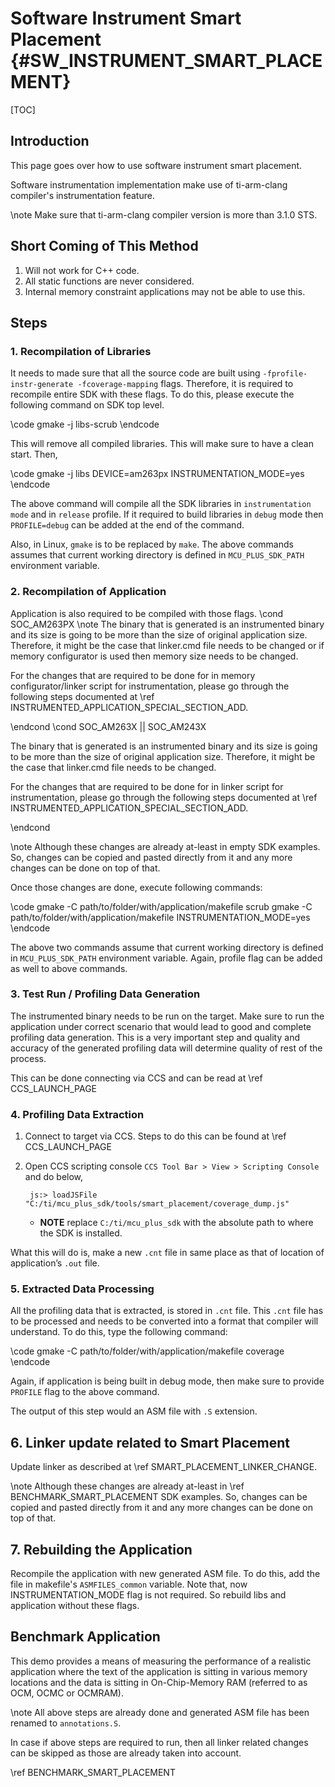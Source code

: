# Software Instrument Smart Placement {#SW_INSTRUMENT_SMART_PLACEMENT}

[TOC]

## Introduction

This page goes over how to use software instrument smart placement.

Software instrumentation implementation make use of ti-arm-clang compiler's instrumentation feature.

\note
Make sure that ti-arm-clang compiler version is more than 3.1.0 STS.

## Short Coming of This Method

1. Will not work for C++ code.
2. All static functions are never considered.
3. Internal memory constraint applications may not be able to use this.

## Steps

### 1. Recompilation of Libraries

It needs to made sure that all the source code are built using `-fprofile-instr-generate -fcoverage-mapping` flags. Therefore, it is required to recompile entire SDK with these flags. To do this, please execute the following command on SDK top level.

\code
gmake -j libs-scrub
\endcode

This will remove all compiled libraries. This will make sure to have a clean start. Then,

\code
gmake -j libs DEVICE=am263px INSTRUMENTATION_MODE=yes
\endcode

The above command will compile all the SDK libraries in `instrumentation mode` and in `release` profile. If it required to build libraries in `debug` mode then `PROFILE=debug` can be added at the end of the command.

Also, in Linux, `gmake` is to be replaced by `make`. The above commands assumes that current working directory is defined in `MCU_PLUS_SDK_PATH` environment variable.

### 2. Recompilation of Application

Application is also required to be compiled with those flags.
\cond SOC_AM263PX
\note
The binary that is generated is an instrumented binary and its size is going to be more than the size of original application size. Therefore, it might be the case that linker.cmd file needs to be changed or if memory configurator is used then memory size needs to be changed.

For the changes that are required to be done for in memory configurator/linker script for instrumentation, please go through the following steps documented at \ref INSTRUMENTED_APPLICATION_SPECIAL_SECTION_ADD.

\endcond
\cond  SOC_AM263X || SOC_AM243X

The binary that is generated is an instrumented binary and its size is going to be more than the size of original application size. Therefore, it might be the case that linker.cmd file needs to be changed.

For the changes that are required to be done for in linker script for instrumentation, please go through the following steps documented at \ref INSTRUMENTED_APPLICATION_SPECIAL_SECTION_ADD.


\endcond

\note
Although these changes are already at-least in empty SDK examples. So, changes can be copied and pasted directly from it and any more changes can be done on top of that.

Once those changes are done, execute following commands:

\code
gmake -C path/to/folder/with/application/makefile scrub
gmake -C path/to/folder/with/application/makefile INSTRUMENTATION_MODE=yes
\endcode

The above two commands assume that current working directory is defined in `MCU_PLUS_SDK_PATH` environment variable. Again, profile flag can be added as well to above commands.

### 3. Test Run / Profiling Data Generation

The instrumented binary needs to be run on the target. Make sure to run the application under correct scenario that would lead to good and complete profiling data generation. This is a very important step and quality and accuracy of the generated profiling data will determine quality of rest of the process.

This can be done connecting via CCS and can be read at \ref CCS_LAUNCH_PAGE

### 4. Profiling Data Extraction

1. Connect to target via CCS. Steps to do this can be found at \ref CCS_LAUNCH_PAGE
2. Open CCS scripting console `CCS Tool Bar > View > Scripting Console` and do below,

        js:> loadJSFile "C:/ti/mcu_plus_sdk/tools/smart_placement/coverage_dump.js"

   - **NOTE** replace `C:/ti/mcu_plus_sdk` with the absolute path to where the SDK is installed.

What this will do is, make a new `.cnt` file in same place as that of location of application’s `.out` file.

### 5. Extracted Data Processing

All the profiling data that is extracted, is stored in `.cnt` file. This `.cnt` file has to be processed and needs to be converted into a format that compiler will understand. To do this, type the following command:

\code
gmake -C path/to/folder/with/application/makefile coverage
\endcode

Again, if application is being built in debug mode, then make sure to provide `PROFILE` flag to the above command.

The output of this step would an ASM file with `.S` extension.

## 6. Linker update related to Smart Placement

Update linker as described at \ref SMART_PLACEMENT_LINKER_CHANGE.

\note
Although these changes are already at-least in \ref BENCHMARK_SMART_PLACEMENT SDK examples. So, changes can be copied and pasted directly from it and any more changes can be done on top of that.

## 7. Rebuilding the Application

Recompile the application with new generated ASM file. To do this, add the file in makefile's `ASMFILES_common` variable. Note that, now INSTRUMENTATION_MODE flag is not required. So rebuild libs and application without these flags.

## Benchmark Application

This demo provides a means of measuring the performance of a realistic application where the text of the application is sitting in various memory locations and the data is sitting in On-Chip-Memory RAM (referred to as OCM, OCMC or OCMRAM).

\note
All above steps are already done and generated ASM file has been renamed to `annotations.S`.

In case if above steps are required to run, then all linker related changes can be skipped as those are already taken into account.

\ref BENCHMARK_SMART_PLACEMENT